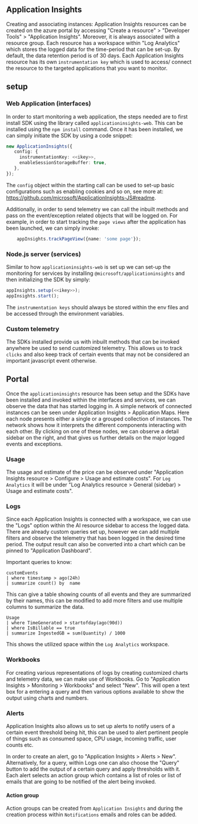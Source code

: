 ## Application Insights
Creating and associating instances:
Application Insights resources can be created on the azure portal by accessing "Create a resource" > "Developer Tools" > "Application Insights". Moreover, it is always associated with a resource group. Each resource has a workspace within "Log Analytics" which stores the logged data for the time-period that can be set-up. By default, the data retention period is of 30 days.
Each Application Insights resource has its own `instrumentation key` which is used to access/ connect the resource to the targeted applications that you want to monitor.

## setup
### Web Application (interfaces)
In order to start monitoring a web application, the steps needed are to first install SDK using the library called `applicationinsights-web`. This can be installed using the `npm install` command. Once it has been installed, we can simply initiate the SDK by using a code snippet:

```ts
new ApplicationInsights({
   config: {
     instrumentationKey: <<ikey>>,
     enableSessionStorageBuffer: true,
   },
});
```


The `config` object within the starting call can be used to set-up basic configurations such as enabling cookies and so on, see more at: https://github.com/microsoft/ApplicationInsights-JS#readme.

Additionally, in order to send telemetry we can call the inbuilt methods and pass on the event/exception related objects that will be logged on. For example, in order to start tracking the `page views` after the application has been launched, we can simply invoke:

```ts
    appInsights.trackPageView({name: 'some page'});
```

### Node.js server (services)
Similar to how `applicationinsights-web` is set up we can set-up the monitoring for services by installing `@microsoft/applicationinsights` and then initializing the SDK by simply:

```ts
appInsights.setup(<<ikey>>);
appInsights.start();
```

The `instrumentation keys` should always be stored within the env files and be accessed through the environment variables.

### Custom telemetry
The SDKs installed provide us with inbuilt methods that can be invoked anywhere be used to send customized telemetry. This allows us to track `clicks` and also keep track of certain events that may not be considered an important javascript event otherwise.


## Portal
Once the `applicationinsights` resource has been setup and the SDKs have been installed and invoked within the interfaces and services, we can observe the data that has started logging in. A simple network of connected  instances can be seen under Application Insights > Application Maps. Here each node presents either a single or a grouped collection of instances. The network shows how it interprets the different components interacting with each other. By clicking on one of these nodes, we can observe a detail sidebar on the right, and that gives us further details on the major logged events and exceptions.

### Usage
The usage and estimate of the price can be observed under "Application Insights resource > Configure > Usage and estimate costs".
For `Log Analytics` it will be under "Log Analytics resource > General (sidebar) > Usage and estimate costs".

### Logs
Since each Application Insights is connected with a workspace, we can use the "Logs" option within the AI resource sidebar to access the logged data. There are already custom queries set up, however we can add multiple filters and observe the telemetry that has been logged in the desired time period. The output result can also be converted into a chart which can be pinned to "Application Dashboard".

Important queries to know:
```
customEvents
| where timestamp > ago(24h)
| summarize count() by  name
````
This can give a table showing counts of all events and they are summarized by their names, this can be modified to add more filters and use multiple columns to summarize the data.

```
Usage
| where TimeGenerated > startofday(ago(90d))
| where IsBillable == true
| summarize IngestedGB = sum(Quantity) / 1000
```
This shows the utilized space within the `Log Analytics` workspace.

### Workbooks
For creating various representations of logs by creating customized charts and telemetry data, we can make use of Workbooks. Go to "Application Insights > Monitoring > Workbooks" and select "New". This will open a text box for a entering a query and then various options available to show the output using charts and numbers.

### Alerts
Application Insights also allows us to set up alerts to notify users of a certain event threshold being hit, this can be used to alert pertinent people of things such as consumed space, CPU usage, incoming traffic, user counts etc.

In order to create an alert, go to "Application Insights > Alerts > New". Alternatively, for a query, within Logs one can also choose the "Query" button to add the output of a certain query and apply thresholds with it.
Each alert selects an action group which contains a list of roles or list of emails that are going to be notified of the alert being invoked.

#### Action group
Action groups can be created from `Application Insights` and during the creation process within `Notifications` emails and roles can be added.
